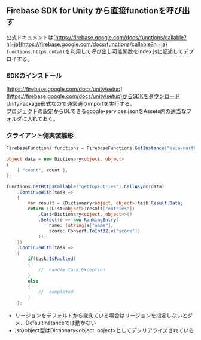 ## Firebase SDK for Unity から直接functionを呼び出す
公式ドキュメントは[https://firebase.google.com/docs/functions/callable?hl=ja](https://firebase.google.com/docs/functions/callable?hl=ja)  
`functions.https.onCall`を利用して呼び出し可能関数をindex.jsに記述してデプロイする。

### SDKのインストール
[https://firebase.google.com/docs/unity/setup](https://firebase.google.com/docs/unity/setup)からSDKをダウンロード  
UnityPackage形式なので通常通りimportを実行する。  
プロジェクトの設定からDLできるgoogle-services.jsonをAssets内の適当なフォルダに入れておく。

### クライアント側実装雛形
```cs
FirebaseFunctions functions = FirebaseFunctions.GetInstance("asia-northeast1");

object data = new Dictionary<object, object>
{
    { "count", count },
};

functions.GetHttpsCallable("getTopEntries").CallAsync(data)
    .ContinueWith(task =>
    {
        var result = (Dictionary<object, object>)task.Result.Data;
        return ((List<object>)result["entries"])
            .Cast<Dictionary<object, object>>()
            .Select(e => new RankingEntry(
                name: (string)e["name"],
                score: Convert.ToInt32(e["score"])
            ));
    })
    .ContinueWith(task =>
    {
        if(task.IsFaulted)
        {
            //  handle task.Exception
        }
        else
        {
            //  completed
        }
    };
```

* リージョンをデフォルトから変えている場合はリージョンを指定しないとダメ、DefaultInstanceでは動かない
* jsのobject型はDictionary<object, object>としてデシリアライズされている
